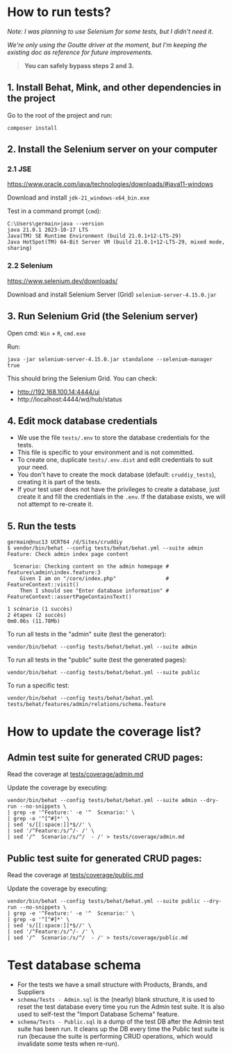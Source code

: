 # How to run tests?

_Note: I was planning to use Selenium for some tests, but I didn't need it._

_We're only using the Goutte driver at the moment, but I'm keeping the existing doc as reference for future improvements._

> **You can safely bypass steps 2 and 3.**

## 1. Install Behat, Mink, and other dependencies in the project

Go to the root of the project and run:

```
composer install
```

## 2. Install the Selenium server on your computer

### 2.1 JSE

https://www.oracle.com/java/technologies/downloads/#java11-windows

Download and install `jdk-21_windows-x64_bin.exe`

Test in a command prompt (`cmd`):
```
C:\Users\germain>java --version
java 21.0.1 2023-10-17 LTS
Java(TM) SE Runtime Environment (build 21.0.1+12-LTS-29)
Java HotSpot(TM) 64-Bit Server VM (build 21.0.1+12-LTS-29, mixed mode, sharing)
```


### 2.2 Selenium

https://www.selenium.dev/downloads/

Download and install Selenium Server (Grid) `selenium-server-4.15.0.jar`


## 3. Run Selenium Grid (the Selenium server)

Open cmd:
`Win` + `R`, `cmd.exe`

Run:
```
java -jar selenium-server-4.15.0.jar standalone --selenium-manager true
```

This should bring the Selenium Grid.
You can check:
- http://192.168.100.14:4444/ui
- http://localhost:4444/wd/hub/status


## 4. Edit mock database credentials

- We use the file `tests/.env` to store the database credentials for the tests.
- This file is specific to your environment and is not committed.
- To create one, duplicate `tests/.env.dist` and edit credentials to suit your need.
- You don't have to create the mock database (default: `cruddiy_tests`), creating it is part of the tests.
- If your test user does not have the privileges to create a database, just create it and fill the credentials in the `.env`. If the database exists, we will not attempt to re-create it.


## 5. Run the tests

```
germain@nuc13 UCRT64 /d/Sites/cruddiy
$ vendor/bin/behat --config tests/behat/behat.yml --suite admin
Feature: Check admin index page content

  Scenario: Checking content on the admin homepage # features\admin\index.feature:3
    Given I am on "/core/index.php"                # FeatureContext::visit()
    Then I should see "Enter database information" # FeatureContext::assertPageContainsText()

1 scénario (1 succès)
2 étapes (2 succès)
0m0.06s (11.78Mb)
```

To run all tests in the "admin" suite (test the generator):
```
vendor/bin/behat --config tests/behat/behat.yml --suite admin
```

To run all tests in the "public" suite (test the generated pages):
```
vendor/bin/behat --config tests/behat/behat.yml --suite public
```

To run a specific test:
```
vendor/bin/behat --config tests/behat/behat.yml tests/behat/features/admin/relations/schema.feature
```

# How to update the coverage list?

## Admin test suite for generated CRUD pages:

Read the coverage at [tests/coverage/admin.md](tests/coverage/admin.md)

Update the coverage by executing:

```
vendor/bin/behat --config tests/behat/behat.yml --suite admin --dry-run --no-snippets \
| grep -e '^Feature:' -e '^  Scenario:' \
| grep -o '^[^#]*' \
| sed 's/[[:space:]]*$//' \
| sed '/^Feature:/s/^/- /' \
| sed '/^  Scenario:/s/^/  - /' > tests/coverage/admin.md
```


## Public test suite for generated CRUD pages:

Read the coverage at [tests/coverage/public.md](tests/coverage/public.md)

Update the coverage by executing:

```
vendor/bin/behat --config tests/behat/behat.yml --suite public --dry-run --no-snippets \
| grep -e '^Feature:' -e '^  Scenario:' \
| grep -o '^[^#]*' \
| sed 's/[[:space:]]*$//' \
| sed '/^Feature:/s/^/- /' \
| sed '/^  Scenario:/s/^/  - /' > tests/coverage/public.md
```


# Test database schema

- For the tests we have a small structure with Products, Brands, and Suppliers
- `schema/Tests - Admin.sql` is the (nearly) blank structure, it is used to reset the test database every time you run the Admin test suite. It is also used to self-test the "Import Database Schema" feature.
- `schema/Tests - Public.sql` is a dump of the test DB after the Admin test suite has been run. It cleans up the DB every time the Public test suite is run (because the suite is performing CRUD operations, which would invalidate some tests when re-run).